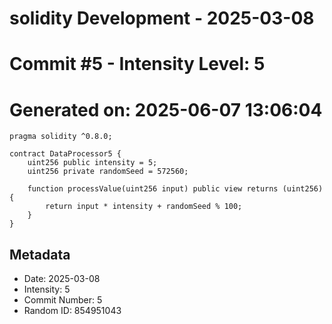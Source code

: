 ﻿# solidity Development - 2025-03-08
# Commit #5 - Intensity Level: 5
# Generated on: 2025-06-07 13:06:04
```solidity
pragma solidity ^0.8.0;

contract DataProcessor5 {
    uint256 public intensity = 5;
    uint256 private randomSeed = 572560;

    function processValue(uint256 input) public view returns (uint256) {
        return input * intensity + randomSeed % 100;
    }
}
```
## Metadata
- Date: 2025-03-08
- Intensity: 5
- Commit Number: 5
- Random ID: 854951043
